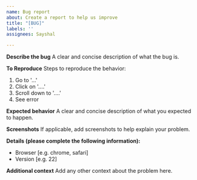 ```yaml
---
name: Bug report
about: Create a report to help us improve
title: "[BUG]"
labels: ''
assignees: Sayshal

---
```


**Describe the bug**
A clear and concise description of what the bug is.

**To Reproduce**
Steps to reproduce the behavior:
1. Go to '...'
2. Click on '....'
3. Scroll down to '....'
4. See error

**Expected behavior**
A clear and concise description of what you expected to happen.

**Screenshots**
If applicable, add screenshots to help explain your problem.

**Details (please complete the following information):**
 - Browser [e.g. chrome, safari]
 - Version [e.g. 22]

**Additional context**
Add any other context about the problem here.
